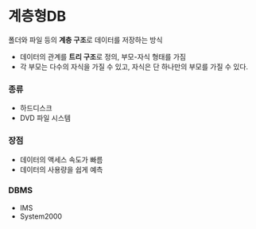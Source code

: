 # 계층형DB
폴더와 파일 등의 **계층 구조**로 데이터를 저장하는 방식

- 데이터의 관계를 **트리 구조**로 정의, 부모-자식 형태를 가짐
- 각 부모는 다수의 자식을 가질 수 있고, 자식은 단 하나만의 부모를 가질 수 있다.

### 종류
- 하드디스크
- DVD 파일 시스템

### 장점
- 데이터의 액세스 속도가 빠름
- 데이터의 사용량을 쉽게 예측

### DBMS
- IMS
- System2000